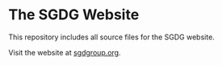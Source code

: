 # The SGDG Website

This repository includes all source files for the SGDG website.

Visit the website at [sgdgroup.org](https://sgdgroup.org).
